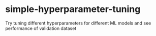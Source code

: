 # simple-hyperparameter-tuning
Try tuning different hyperparameters for different ML models and see performance of validation dataset
